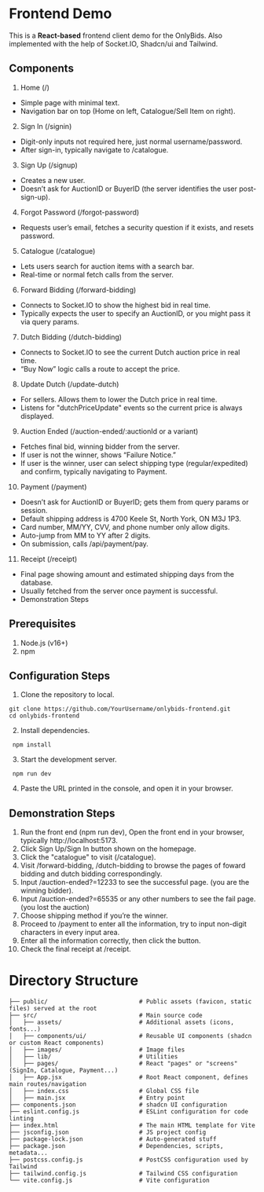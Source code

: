 # Frontend Demo
This is a **React-based** frontend client demo for the OnlyBids. Also implemented with the help of Socket.IO, Shadcn/ui and Tailwind.

## Components 
1. Home (/)
- Simple page with minimal text.
- Navigation bar on top (Home on left, Catalogue/Sell Item on right).

2. Sign In (/signin)
- Digit-only inputs not required here, just normal username/password.
- After sign-in, typically navigate to /catalogue.

3. Sign Up (/signup)
- Creates a new user.
- Doesn’t ask for AuctionID or BuyerID (the server identifies the user post-sign-up).
  
4. Forgot Password (/forgot-password)
- Requests user’s email, fetches a security question if it exists, and resets password.
  
5. Catalogue (/catalogue)
- Lets users search for auction items with a search bar.
- Real-time or normal fetch calls from the server.

6. Forward Bidding (/forward-bidding)
- Connects to Socket.IO to show the highest bid in real time.
- Typically expects the user to specify an AuctionID, or you might pass it via query params.

7. Dutch Bidding (/dutch-bidding)
- Connects to Socket.IO to see the current Dutch auction price in real time.
- “Buy Now” logic calls a route to accept the price.

8. Update Dutch (/update-dutch)
- For sellers. Allows them to lower the Dutch price in real time.
- Listens for "dutchPriceUpdate" events so the current price is always displayed.

9. Auction Ended (/auction-ended/:auctionId or a variant)
- Fetches final bid, winning bidder from the server.
- If user is not the winner, shows “Failure Notice.”
- If user is the winner, user can select shipping type (regular/expedited) and confirm, typically navigating to Payment.

10. Payment (/payment)
- Doesn’t ask for AuctionID or BuyerID; gets them from query params or session.
- Default shipping address is 4700 Keele St, North York, ON M3J 1P3.
- Card number, MM/YY, CVV, and phone number only allow digits.
- Auto-jump from MM to YY after 2 digits.
- On submission, calls /api/payment/pay.

11. Receipt (/receipt)
- Final page showing amount and estimated shipping days from the database.
- Usually fetched from the server once payment is successful.
- Demonstration Steps
  
## Prerequisites
1. Node.js (v16+)
2. npm

## Configuration Steps
1. Clone the repository to local.
  ```shell
  git clone https://github.com/YourUsername/onlybids-frontend.git
  cd onlybids-frontend
  ```
2. Install dependencies.
  ```shell
   npm install
  ```
3. Start the development server.
  ```shell
   npm run dev
  ```
4. Paste the URL printed in the console, and open it in your browser.

## Demonstration Steps
1. Run the front end (npm run dev), Open the front end in your browser, typically http://localhost:5173.
2. Click Sign Up/Sign In button shown on the homepage.
3. Click the "catalogue" to visit (/catalogue).
4. Visit /forward-bidding, /dutch-bidding to browse the pages of foward bidding and dutch bidding correspondingly.
5. Input /auction-ended?=12233 to see the successful page. (you are the winning bidder).
6. Input /auction-ended?=65535 or any other numbers to see the fail page. (you lost the auction)
7. Choose shipping method if you’re the winner.
8. Proceed to /payment to enter all the information, try to input non-digit characters in every input area.
9. Enter all the information correctly, then click the button.
10. Check the final receipt at /receipt.

# Directory Structure
```
├── public/                          # Public assets (favicon, static files) served at the root
├── src/                             # Main source code
│   ├── assets/                      # Additional assets (icons, fonts...)
│   ├── components/ui/               # Reusable UI components (shadcn or custom React components)
│   ├── images/                      # Image files
│   ├── lib/                         # Utilities
│   ├── pages/                       # React "pages" or "screens" (SignIn, Catalogue, Payment...)
│   ├── App.jsx                      # Root React component, defines main routes/navigation
│   ├── index.css                    # Global CSS file
│   ├── main.jsx                     # Entry point
├── components.json                  # shadcn UI configuration
├── eslint.config.js                 # ESLint configuration for code linting
├── index.html                       # The main HTML template for Vite
├── jsconfig.json                    # JS project config
├── package-lock.json                # Auto-generated stuff
├── package.json                     # Dependencies, scripts, metadata...
├── postcss.config.js                # PostCSS configuration used by Tailwind
├── tailwind.config.js               # Tailwind CSS configuration
└── vite.config.js                   # Vite configuration          
```
